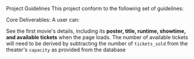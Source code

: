 Project Guidelines
This project conform to the following set of guidelines:

 

Core Deliverables:
A user can:

See the first movie's details, including its **poster, title, runtime, showtime, and available tickets** when the page loads. The number of available tickets will need to be derived by subtracting the number of `tickets_sold` from the theater's `capacity` as provided from the database

